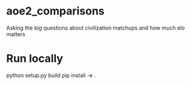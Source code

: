 # aoe2_comparisons
Asking the big questions about civilization matchups and how much elo matters


# Run locally
python setup.py build
pip install -e .